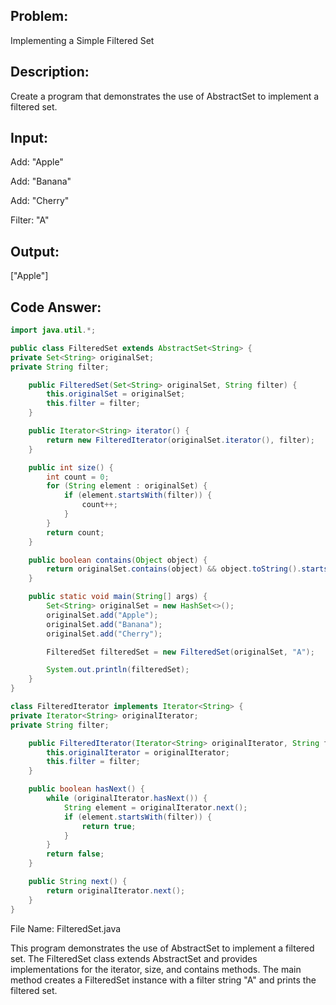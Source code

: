## Problem: 
Implementing a Simple Filtered Set

## Description: 
Create a program that demonstrates the use of AbstractSet to implement a filtered set.

## Input:

Add: "Apple"

Add: "Banana"

Add: "Cherry"

Filter: "A"

## Output:
["Apple"]

## Code Answer:
```Java
import java.util.*;

public class FilteredSet extends AbstractSet<String> {
private Set<String> originalSet;
private String filter;

    public FilteredSet(Set<String> originalSet, String filter) {
        this.originalSet = originalSet;
        this.filter = filter;
    }

    public Iterator<String> iterator() {
        return new FilteredIterator(originalSet.iterator(), filter);
    }

    public int size() {
        int count = 0;
        for (String element : originalSet) {
            if (element.startsWith(filter)) {
                count++;
            }
        }
        return count;
    }

    public boolean contains(Object object) {
        return originalSet.contains(object) && object.toString().startsWith(filter);
    }

    public static void main(String[] args) {
        Set<String> originalSet = new HashSet<>();
        originalSet.add("Apple");
        originalSet.add("Banana");
        originalSet.add("Cherry");

        FilteredSet filteredSet = new FilteredSet(originalSet, "A");

        System.out.println(filteredSet);
    }
}

class FilteredIterator implements Iterator<String> {
private Iterator<String> originalIterator;
private String filter;

    public FilteredIterator(Iterator<String> originalIterator, String filter) {
        this.originalIterator = originalIterator;
        this.filter = filter;
    }

    public boolean hasNext() {
        while (originalIterator.hasNext()) {
            String element = originalIterator.next();
            if (element.startsWith(filter)) {
                return true;
            }
        }
        return false;
    }

    public String next() {
        return originalIterator.next();
    }
}
```

File Name: FilteredSet.java

This program demonstrates the use of AbstractSet to implement a filtered set. The FilteredSet class extends AbstractSet and provides implementations for the iterator, size, and contains methods. The main method creates a FilteredSet instance with a filter string "A" and prints the filtered set.